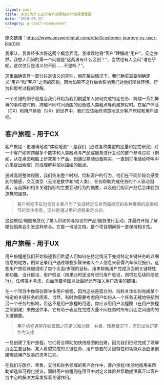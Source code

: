 ```yaml
---
layout: post
title: 译文|为什么区分客户旅程和用户旅程很重要
date: '2019-05-12'
category: product-management
---
```


原文链接：https://www.answerdigital.com/retail/customer-journey-vs-user-journey

我承认，我曾经多次将这两个概念弄混。我错误地将“客户”理解成“用户”，反之亦然。我想人们问的第一个问题是“这两者有什么区别？”，当然也有人会问“谁在乎呢，这仅仅只是语义的不同......不是吗？”。

这里面确实有一部分只是语义的差别，但在某些情况下，我们确实需要明确定义“用户”和“客户”之间的区别，因为如果不这样做会影响我们对他们所处环境、行为和思考过程的理解。

一个关键的例子就是当我们开始为我们期望某人如何完成特定任务、跨越一系列屏幕的事件或时刻、跨越不同时间范围的设备或人类触点等创建旅程时。在客户体验（CX）和用户体验（UX）的世界中，我们应该始终清楚地区分客户旅程和用户旅程。

## 客户旅程 - 用于CX

客户旅程 - 更准确地说“体验地图” - 是我们（通过各种类型的定量和定性研究）对一个客户如何跨越多个数字和人类触点与产品或服务进行互动的整个参与过程（例如，从在桌面电脑上研究某个产品，到通过移动设备购买，一直到打电话给呼叫中心来提出索赔）形成理解并加以描绘的起点。

通过高层整体视图，我们突出整个时刻，绘制客户的行为，他们在不同阶段会感受到的情感，交互类型（无论是数字和/或人类），任何帮助完成任务的个人驱动因素，与品牌和相关关键指标的主要互动行为的摘要，以及他们购买产品后会体验到怎样的服务。

> 客户旅程不应包含有关客户为了完成特定任务而需经历的各种屏幕的底层细节的具体信息。这些是通过用户旅程来定义的。

这些旅程/地图概念化了某人将如何与拟议的产品/服务进行互动，并最终开始了解哪些因素会引发这种参与。它是一份活文档，整个项目期间将一直保持相关性。

## 用户旅程 - 用于UX

用户旅程是我们开始描述我们希望人们如何在特定情况下完成特定关键任务的详细信息的地方，例如记录用户通过哪些步骤来输入个人信息来获得汽车保险报价。这些用户旅程详细说明了每个页面/步骤的目标、用来帮助用户完成页面的关键特性和功能、设计假设、用户假设（如果此时还没有进行用户验证，则将在后续阶段进行）、任何技术考虑、页面简要草图以及最好还有相关用户故事的链接。

在一个项目中你将创建许多用户旅程，因为这些是孤立的、纯粹关注如何完成某个特定的关键任务的图表。当然，有时你需要考虑用户如何从一个任务无缝地导航到另一个任务的影响，但这不是用户旅程的用途。你应该用用户流程图（在用户旅程之前创建）来做这件事，它有助于表达在完成大量不同任务时所有页面之间流向的关键摘要。

> 用户旅程通常在线框图之前定义和创建，并且，理想情况下，有形成性研究作为支撑

一旦创建了用户旅程，它们将会帮助加快线框图的创建，因为我们已经完成了理解页面主要目标、某人希望完成的关键任务、用户想要的关键特性和功能以及应该创建哪些用户故事的思考过程。

在我们与医疗、零售、支付和财务领域的客户合作中，客户旅程/体验地图用来帮助塑造和可视化提议，同时用户旅程则在项目中对定义体验并帮助提供真正以客户为中心的解决方案发挥着关键作用。